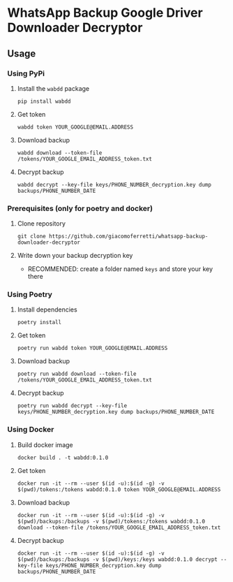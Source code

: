 # WhatsApp Backup Google Driver Downloader Decryptor

## Usage

### Using PyPi

1. Install the `wabdd` package

    ```shell
    pip install wabdd
    ```

2. Get token

    ```shell
    wabdd token YOUR_GOOGLE@EMAIL.ADDRESS
    ```

3. Download backup

    ```shell
    wabdd download --token-file /tokens/YOUR_GOOGLE_EMAIL_ADDRESS_token.txt
    ```

4. Decrypt backup

    ```shell
    wabdd decrypt --key-file keys/PHONE_NUMBER_decryption.key dump backups/PHONE_NUMBER_DATE
    ```

### Prerequisites (only for poetry and docker)

1. Clone repository

    ```shell
    git clone https://github.com/giacomoferretti/whatsapp-backup-downloader-decryptor
    ```

2. Write down your backup decryption key
   - RECOMMENDED: create a folder named `keys` and store your key there

### Using Poetry

1. Install dependencies

    ```shell
    poetry install
    ```

2. Get token

    ```shell
    poetry run wabdd token YOUR_GOOGLE@EMAIL.ADDRESS
    ```

3. Download backup

    ```shell
    poetry run wabdd download --token-file /tokens/YOUR_GOOGLE_EMAIL_ADDRESS_token.txt
    ```

4. Decrypt backup

    ```shell
    poetry run wabdd decrypt --key-file keys/PHONE_NUMBER_decryption.key dump backups/PHONE_NUMBER_DATE
    ```

### Using Docker

1. Build docker image

    ```shell
    docker build . -t wabdd:0.1.0
    ```

2. Get token

    ```shell
    docker run -it --rm --user $(id -u):$(id -g) -v $(pwd)/tokens:/tokens wabdd:0.1.0 token YOUR_GOOGLE@EMAIL.ADDRESS
    ```

3. Download backup

    ```shell
    docker run -it --rm --user $(id -u):$(id -g) -v $(pwd)/backups:/backups -v $(pwd)/tokens:/tokens wabdd:0.1.0 download --token-file /tokens/YOUR_GOOGLE_EMAIL_ADDRESS_token.txt
    ```

4. Decrypt backup

    ```shell
    docker run -it --rm --user $(id -u):$(id -g) -v $(pwd)/backups:/backups -v $(pwd)/keys:/keys wabdd:0.1.0 decrypt --key-file keys/PHONE_NUMBER_decryption.key dump backups/PHONE_NUMBER_DATE
    ```
